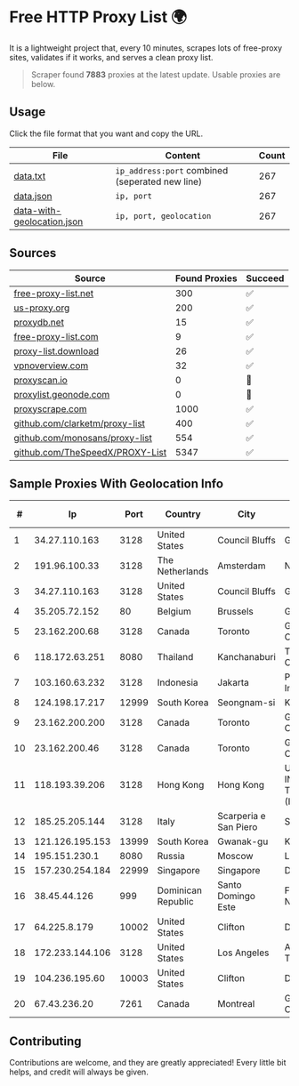 
# Free HTTP Proxy List 🌍

It is a lightweight project that, every 10 minutes, scrapes lots of free-proxy sites, validates if it works, and serves a clean proxy list.


> Scraper found **7883** proxies at the latest update. Usable proxies are below.

## Usage

Click the file format that you want and copy the URL.


|File|Content|Count|
|----|-------|-----|
|[data.txt](https://raw.githubusercontent.com/themiralay/Proxy-List-World/master/data.txt)|`ip_address:port` combined (seperated new line)|267|
|[data.json](https://raw.githubusercontent.com/themiralay/Proxy-List-World/master/data.json)|`ip, port`|267|
|[data-with-geolocation.json](https://raw.githubusercontent.com/themiralay/Proxy-List-World/master/data-with-geolocation.json)|`ip, port, geolocation`|267|

## Sources

|Source|Found Proxies|Succeed|
|------|-------------|-------|
|[free-proxy-list.net](https://free-proxy-list.net)|300|✅|
|[us-proxy.org](https://www.us-proxy.org)|200|✅|
|[proxydb.net](http://proxydb.net)|15|✅|
|[free-proxy-list.com](https://free-proxy-list.com/?page=&port=&type%5B%5D=http&type%5B%5D=https&up_time=0&search=Search)|9|✅|
|[proxy-list.download](https://www.proxy-list.download/HTTP)|26|✅|
|[vpnoverview.com](https://vpnoverview.com/privacy/anonymous-browsing/free-proxy-servers)|32|✅|
|[proxyscan.io](https://www.proxyscan.io)|0|🚫|
|[proxylist.geonode.com](https://proxylist.geonode.com/api/proxy-list?limit=300&page=1&sort_by=lastChecked&sort_type=desc&protocols=http,https)|0|🚫|
|[proxyscrape.com](https://api.proxyscrape.com/v2/?request=displayproxies&protocol=http&timeout=10000&country=all&ssl=all&anonymity=all)|1000|✅|
|[github.com/clarketm/proxy-list](https://raw.githubusercontent.com/clarketm/proxy-list/master/proxy-list-raw.txt)|400|✅|
|[github.com/monosans/proxy-list](https://raw.githubusercontent.com/monosans/proxy-list/main/proxies/http.txt)|554|✅|
|[github.com/TheSpeedX/PROXY-List](https://raw.githubusercontent.com/TheSpeedX/PROXY-List/master/http.txt)|5347|✅|


## Sample Proxies With Geolocation Info

|#|Ip|Port|Country|City|Internet Service Provider|
|-|--|----|-------|----|-------------------------|
|1|34.27.110.163|3128|United States|Council Bluffs|Google LLC|
|2|191.96.100.33|3128|The Netherlands|Amsterdam|NovoServe B.V.|
|3|34.27.110.163|3128|United States|Council Bluffs|Google LLC|
|4|35.205.72.152|80|Belgium|Brussels|Google LLC|
|5|23.162.200.68|3128|Canada|Toronto|GLOBALTELEHOST Corp.|
|6|118.172.63.251|8080|Thailand|Kanchanaburi|TOT Public Company Limited|
|7|103.160.63.232|3128|Indonesia|Jakarta|PT Herza Digital Indonesia|
|8|124.198.17.217|12999|South Korea|Seongnam-si|Korea Telecom|
|9|23.162.200.200|3128|Canada|Toronto|GLOBALTELEHOST Corp.|
|10|23.162.200.46|3128|Canada|Toronto|GLOBALTELEHOST Corp.|
|11|118.193.39.206|3128|Hong Kong|Hong Kong|UCLOUD INFORMATION TECHNOLOGY (HK) LIMITED|
|12|185.25.205.144|3128|Italy|Scarperia e San Piero|Servereasy Italy|
|13|121.126.195.153|13999|South Korea|Gwanak-gu|Korea Telecom|
|14|195.151.230.1|8080|Russia|Moscow|LLC Home Me MC|
|15|157.230.254.184|22999|Singapore|Singapore|DigitalOcean, LLC|
|16|38.45.44.126|999|Dominican Republic|Santo Domingo Este|FENIX NETWORKS, S.R.L.|
|17|64.225.8.179|10002|United States|Clifton|DigitalOcean, LLC|
|18|172.233.144.106|3128|United States|Los Angeles|Akamai Technologies, Inc.|
|19|104.236.195.60|10003|United States|Clifton|DigitalOcean, LLC|
|20|67.43.236.20|7261|Canada|Montreal|GloboTech Communications|



## Contributing

Contributions are welcome, and they are greatly appreciated! Every
little bit helps, and credit will always be given.

